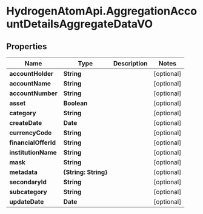 # HydrogenAtomApi.AggregationAccountDetailsAggregateDataVO

## Properties
Name | Type | Description | Notes
------------ | ------------- | ------------- | -------------
**accountHolder** | **String** |  | [optional] 
**accountName** | **String** |  | [optional] 
**accountNumber** | **String** |  | [optional] 
**asset** | **Boolean** |  | [optional] 
**category** | **String** |  | [optional] 
**createDate** | **Date** |  | [optional] 
**currencyCode** | **String** |  | [optional] 
**financialOfferId** | **String** |  | [optional] 
**institutionName** | **String** |  | [optional] 
**mask** | **String** |  | [optional] 
**metadata** | **{String: String}** |  | [optional] 
**secondaryId** | **String** |  | [optional] 
**subcategory** | **String** |  | [optional] 
**updateDate** | **Date** |  | [optional] 


